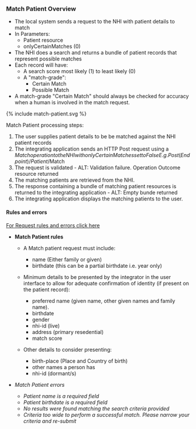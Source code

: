 

### Match Patient Overview

* The local system sends a request to the NHI with patient details to match
* In Parameters:
  * Patient resource
  * onlyCertainMatches (0)
* The NHI does a search and returns a bundle of patient records that represent possible matches
* Each record will have:
  * A search score most likely (1) to least likely (0)
  * A "match-grade":
    * Certain Match
    * Possible Match
* A match-grade "Certain Match" should always be checked for accuracy when a human is involved in the match request.

<div>
{% include match-patient.svg %}
</div>

Match Patient processing steps:
 
1. The user supplies patient details to be be matched against the NHI patient records
2. The integrating application sends an HTTP Post request using a $Match operation to the NHI with onlyCertainMatches set to False E.g.Post(Endpoint)/Patient/$Match
3. The request is validated - ALT: Validation failure. Operation Outcome resource returned
4. The matching patients are retrieved from the NHI.
5. The response containing a bundle of matching patient resources is returned to the integrating application - ALT: Empty bunde returned
6. The integrating application displays the matching patients to the user.


#### Rules and errors

[For Request rules and errors click here](/general.html#request-rules-and-errors)

* **Match Patient rules**
  * A Match patient request must include:
    * name (Either family or given) 
    * birthdate (this can be a partial birthdate i.e. year only)
 
  * Minimum details to be presented by the integrator in the user interface to allow for adequate confirmation of identity (if present on the patient record):
    * preferred name (given name, other given names and family name).
    * birthdate
    * gender
    * nhi-id (live)
    * address (primary resedential)
    * match score

  * Other details to consider presenting:
    *  birth-place (Place and Country of birth)
    *  other names a person has
    *  nhi-id (dormant/s)

* _Match Patient errors_
  * _Patient name is a required field_
  * _Patient birthdate is a required field_
  * _No results were found matching the search criteria provided_
  * _Criteria too wide to perform a successful match. Please narrow your criteria and re-submit_
